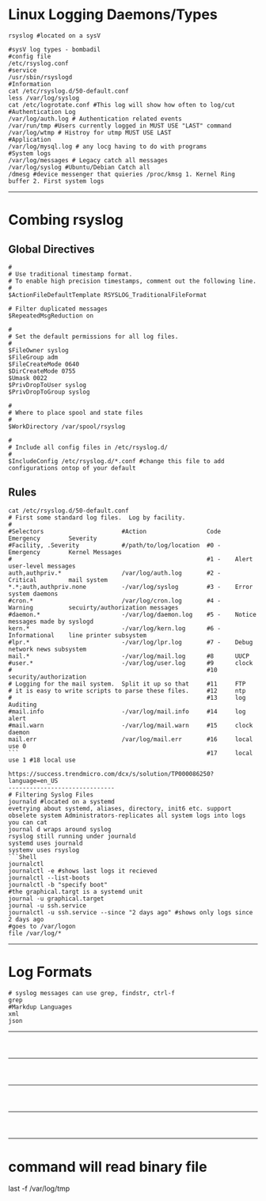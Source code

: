 # Linux Logging Daemons/Types
```Shell
rsyslog #located on a sysV

#sysV log types - bombadil
#config file
/etc/rsyslog.conf
#service
/usr/sbin/rsyslogd
#Information
cat /etc/rsyslog.d/50-default.conf
less /var/log/syslog
cat /etc/logrotate.conf #This log will show how often to log/cut
#Authentication Log
/var/log/auth.log # Authentication related events
/var/run/tmp #Users currently logged in MUST USE "LAST" command
/var/log/wtmp # Histroy for utmp MUST USE LAST
#Application
/var/log/mysql.log # any locg having to do with programs
#System logs
/var/log/messages # Legacy catch all messages
/var/log/syslog #Ubuntu/Debian Catch all
/dmesg #device messenger that quieries /proc/kmsg 1. Kernel Ring buffer 2. First system logs
```
------------------------------
# Combing rsyslog
## Global Directives
```Shell
#
# Use traditional timestamp format.
# To enable high precision timestamps, comment out the following line.
#
$ActionFileDefaultTemplate RSYSLOG_TraditionalFileFormat

# Filter duplicated messages
$RepeatedMsgReduction on

#
# Set the default permissions for all log files.
#
$FileOwner syslog
$FileGroup adm
$FileCreateMode 0640
$DirCreateMode 0755
$Umask 0022 
$PrivDropToUser syslog
$PrivDropToGroup syslog

#
# Where to place spool and state files
#
$WorkDirectory /var/spool/rsyslog

#
# Include all config files in /etc/rsyslog.d/
#
$IncludeConfig /etc/rsyslog.d/*.conf #change this file to add configurations ontop of your default
```
## Rules
```shell
cat /etc/rsyslog.d/50-default.conf 
# First some standard log files.  Log by facility.
#
#Selectors                      #Action                 Code    Emergency        Severity
#Facility, .Severity            #/path/to/log/location  #0 -    Emergency        Kernel Messages
#                                                       #1 -    Alert            user-level messages
auth,authpriv.*                 /var/log/auth.log       #2 -    Critical         mail system
*.*;auth,authpriv.none          -/var/log/syslog        #3 -    Error            system daemons
#cron.*                         /var/log/cron.log       #4 -    Warning          secuirty/authorization messages
#daemon.*                       -/var/log/daemon.log    #5 -    Notice           messages made by syslogd
kern.*                          -/var/log/kern.log      #6 -    Informational    line printer subsystem
#lpr.*                          -/var/log/lpr.log       #7 -    Debug            network news subsystem
mail.*                          -/var/log/mail.log      #8      UUCP
#user.*                         -/var/log/user.log      #9      clock           
#                                                       #10     security/authorization 
# Logging for the mail system.  Split it up so that     #11     FTP
# it is easy to write scripts to parse these files.     #12     ntp
#                                                       #13     log Auditing
#mail.info                      -/var/log/mail.info     #14     log alert
#mail.warn                      -/var/log/mail.warn     #15     clock daemon
mail.err                        /var/log/mail.err       #16     local use 0
```                                                     #17     local use 1 #18 local use 
                        https://success.trendmicro.com/dcx/s/solution/TP000086250?language=en_US
------------------------------
# Filtering Syslog Files
journald #located on a systemd
evetrying about systemd, aliases, directory, init6 etc. support obselete system Administrators-replicates all system logs into logs you can cat
journal d wraps around syslog
rsyslog still running under journald
systemd uses journald
systemv uses rsyslog
```Shell
journalctl
journalctl -e #shows last logs it recieved
journalctl --list-boots
journalctl -b "specify boot"
#the graphical.targt is a systemd unit
journal -u graphical.target
journal -u ssh.service
journalctl -u ssh.service --since "2 days ago" #shows only logs since 2 days ago
#goes to /var/logon
file /var/log/*
```
------------------------------
# Log Formats
```Shell
# syslog messages can use grep, findstr, ctrl-f
grep
#Markdup Languages
xml
json
```
------------------------------
#
```Shell

```
------------------------------
#
```Shell

```
------------------------------
#
```Shell

```
------------------------------
#
```Shell

```
------------------------------
# command will read binary file
last -f /var/log/tmp